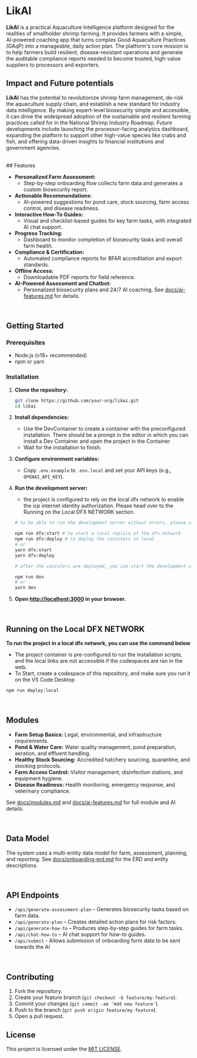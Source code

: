 # LikAI

**LikAI** is a practical Aquaculture Intelligence platform designed for the realities of smallholder shrimp farming. It provides farmers with a simple, AI-powered coaching app that turns complex Good Aquaculture Practices (GAqP) into a manageable, daily action plan. The platform's core mission is to help farmers build resilient, disease-resistant operations and generate the auditable compliance reports needed to become trusted, high-value suppliers to processors and exporters.

## Impact and Future potentials

**LikAI** has the potential to revolutionize shrimp farm management, de-risk the aquaculture supply chain, and establish a new standard for industry data intelligence. By making expert-level biosecurity simple and accessible, it can drive the widespread adoption of the sustainable and resilient farming practices called for in the National Shrimp Industry Roadmap. Future developments include launching the processor-facing analytics dashboard, expanding the platform to support other high-value species like crabs and fish, and offering data-driven insights to financial institutions and government agencies.

<br>
## Features

- **Personalized Farm Assessment:** 
   - Step-by-step onboarding flow collects farm data and generates a custom biosecurity report.
- **Actionable Recommendations:** 
   - AI-powered suggestions for pond care, stock sourcing, farm access control, and disease readiness.
- **Interactive How-To Guides:** 
   - Visual and checklist-based guides for key farm tasks, with integrated AI chat support.
- **Progress Tracking:** 
   - Dashboard to monitor completion of biosecurity tasks and overall farm health.
- **Compliance & Certification:** 
   - Automated compliance reports for BFAR accreditation and export standards.
- **Offline Access:** 
   - Downloadable PDF reports for field reference.
- **AI-Powered Assessment and Chatbot:** 
   - Personalized biosecurity plans and 24/7 AI coaching. See [docs/ai-features.md](docs/ai-features.md) for details.

<br>

## Getting Started

### Prerequisites

- Node.js (v18+ recommended)
- npm or yarn

### Installation

1. **Clone the repository:**

   ```sh
   git clone https://github.com/your-org/likai.git
   cd likai
   ```

2. **Install dependencies:**
   - Use the DevContainer to create a container with the preconfigured installation. There should be a prompt in the editor in which you can install a Dev Container and open the project in the Container
   - Wait for the installation to finish.

3. **Configure environment variables:**
   - Copy `.env.example` to `.env.local` and set your API keys (e.g., `OPENAI_API_KEY`).

4. **Run the development server:**
   - the project is configured to rely on the local dfx network to enable the icp internet identity authorization. Please head over to the Running on the Local DFX NETWORK section.


   ```sh
   # to be able to run the development server without errors, please use the commands below.

   npm run dfx:start # to start a local replica of the dfx network
   npm run dfx:deploy # to deploy the canisters on local
   # or
   yarn dfx:start
   yarn dfx:deploy

   # after the canisters are deployed, you can start the development server by using the commands below:
   
   npm run dev
   # or
   yarn dev
   ```

5. **Open [http://localhost:3000](http://localhost:3000) in your browser.**

<br>

## Running on the Local DFX NETWORK

**To run the project in a local dfx network, you can use the command below**

- The project container is pre-configured to run the installation scripts, and the local links are not accessible if the codespaces are ran in the web.
- To Start, create a codespace of this repository, and make sure you run it on the VS Code Desktop 

```sh
npm run deploy:local
```

<br>

## Modules

- **Farm Setup Basics:** Legal, environmental, and infrastructure requirements.
- **Pond & Water Care:** Water quality management, pond preparation, aeration, and effluent handling.
- **Healthy Stock Sourcing:** Accredited hatchery sourcing, quarantine, and stocking protocols.
- **Farm Access Control:** Visitor management, disinfection stations, and equipment hygiene.
- **Disease Readiness:** Health monitoring, emergency response, and veterinary compliance.

See [docs/modules.md](docs/modules.md) and [docs/ai-features.md](docs/ai-features.md) for full module and AI details.

<br>

## Data Model

The system uses a multi-entity data model for farm, assessment, planning, and reporting. See [docs/onboarding-erd.md](docs/onboarding-erd.md) for the ERD and entity descriptions.

<br>

## API Endpoints

- `/api/generate-assessment-plan` – Generates biosecurity tasks based on farm data.
- `/api/generate-plan` – Creates detailed action plans for risk factors.
- `/api/generate-how-to` – Produces step-by-step guides for farm tasks.
- `/api/chat-how-to` – AI chat support for how-to guides.
- `/api/submit` - Allows submission of onboarding form data to be sent towards the AI

<br>

## Contributing

1. Fork the repository.
2. Create your feature branch (`git checkout -b feature/my-feature`).
3. Commit your changes (`git commit -am 'Add new feature'`).
4. Push to the branch (`git push origin feature/my-feature`).
5. Open a pull request.

## License

This project is licensed under the [MIT LICENSE](LICENSE).
